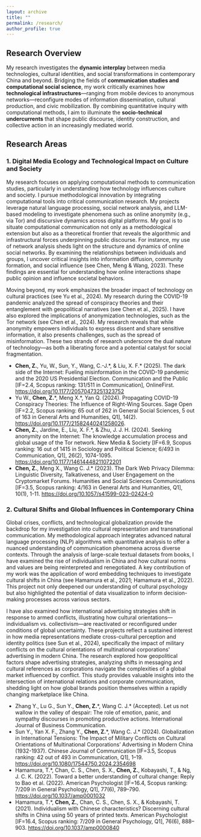 ```yaml
---
layout: archive
title: ""
permalink: /research/
author_profile: true
---
```


## Research Overview
My research investigates the **dynamic interplay** between media technologies, cultural identities, and social transformations in contemporary China and beyond. Bridging the fields of **communication studies and computational social science**, my work critically examines how **technological infrastructures**—ranging from mobile devices to anonymous networks—reconfigure modes of information dissemination, cultural production, and civic mobilization. By combining quantitative inquiry with computational methods, I aim to illuminate the **socio-technical undercurrents** that shape public discourse, identity construction, and collective action in an increasingly mediated world.

## Research Areas
### 1. Digital Media Ecology and Technological Impact on Culture and Society
My research focuses on applying computational methods to communication studies, particularly in understanding how technology influences culture and society. I pursue methodological innovation by integrating computational tools into critical communication research. My projects leverage natural language processing, social network analysis, and LLM-based modeling to investigate phenomena such as online anonymity (e.g., via Tor) and discursive dynamics across digital platforms. My goal is to situate computational communication not only as a methodological extension but also as a theoretical frontier that reveals the algorithmic and infrastructural forces underpinning public discourse. For instance, my use of network analysis sheds light on the structure and dynamics of online social networks. By examining the relationships between individuals and groups, I uncover critical insights into information diffusion, community formation, and social influence (see Chen, Meng & Wang, 2023). These findings are essential for understanding how online interactions shape public opinion and influence societal behaviors. 

Moving beyond, my work emphasizes the broader impact of technology on cultural practices (see Yu et al., 2024). My research during the COVID-19 pandemic analyzed the spread of conspiracy theories and their entanglement with geopolitical narratives (see Chen et al., 2025). I have also explored the implications of anonymization technologies, such as the Tor network (see Chen et al., 2024). My research reveals that while anonymity empowers individuals to express dissent and share sensitive information, it also presents challenges, such as the spread of misinformation. These two strands of research underscore the dual nature of technology—as both a liberating force and a potential catalyst for social fragmentation. 

- **Chen, Z.**, Yu, W., Sun, Y., Wang, C.-J.\*, & Liu, X. F.\* (2025). The dark side of the Internet: Fueling misinformation in the COVID-19 pandemic and the 2020 US Presidential Election. Communication and the Public [IF=2.4, Scopus ranking: 131/511  in Communication], OnlineFirst. https://doi.org/10.1177/20570473251323752
- Yu W., **Chen, Z.**\*, Meng X.\*, Yan Q. (2024). Propagating COVID-19 Conspiracy Theories: The Influence of Right-Wing Sources. Sage Open [IF=2.2, Scopus ranking: 65 out of 262 in General Social Sciences, 5 out of 163 in General Arts and Humanities, Q1], 14(2). https://doi.org/10.1177/21582440241258026. 
- **Chen, Z.**, Jardine, E., Liu, X. F.\*, & Zhu, J. J. H. (2024). Seeking anonymity on the Internet: The knowledge accumulation process and global usage of the Tor network. New Media & Society [IF=6.9, Scopus ranking: 16 out of 1415 in Sociology and Political Science; 6/493 in Communication, Q1], 26(2), 1074-1095. https://doi.org/10.1177/14614448211072201
- **Chen, Z.**, Meng X., Wang C. J.\* (2023). The Dark Web Privacy Dilemma: Linguistic Diversity, Talkativeness, and User Engagement on the Cryptomarket Forums. Humanities and Social Sciences Communications [IF=3.5, Scopus ranking: 4/163 in General Arts and Humanities, Q1], 10(1), 1-11. https://doi.org/10.1057/s41599-023-02424-0

### 2. Cultural Shifts and Global Influences in Contemporary China

Global crises, conflicts, and technological globalization provide the backdrop for my investigation into cultural representation and transnational communication. My methodological approach integrates advanced natural language processing (NLP) algorithms with quantitative analysis to offer a nuanced understanding of communication phenomena across diverse contexts. Through the analysis of large-scale textual datasets from books, I have examined the rise of individualism in China and how cultural norms and values are being reinterpreted and renegotiated. A key contribution of my work was the application of word embedding techniques to investigate cultural shifts in China (see Hamamura et al., 2021; Hamamura et al., 2022). This project not only deepened our understanding of cultural psychology but also highlighted the potential of data visualization to inform decision-making processes across various sectors.

I have also examined how international advertising strategies shift in response to armed conflicts, illustrating how cultural orientations—individualism vs. collectivism—are reactivated or reconfigured under conditions of global uncertainty. These projects reflect a sustained interest in how media representations mediate cross-cultural perception and identity politics (see Sun et al., 2024), specifically the impact of military conflicts on the cultural orientations of multinational corporations' advertising in modern China. The research explored how geopolitical factors shape advertising strategies, analyzing shifts in messaging and cultural references as corporations navigate the complexities of a global market influenced by conflict. This study provides valuable insights into the intersection of international relations and corporate communication, shedding light on how global brands position themselves within a rapidly changing marketplace like China.

- Zhang Y., Lu G., Sun Y., **Chen, Z.**\*, Wang C. J.\* (Accepted). Let us not wallow in the valley of despair: The role of emotion, panic, and sympathy discourses in promoting productive actions. International Journal of Business Communication. 
- Sun Y., Yan X. F., Zhang Y., **Chen, Z.**\*, Wang C. J.\* (2024). Globalization in International Tensions: The Impact of Military Conflicts on Cultural Orientations of Multinational Corporations’ Advertising in Modern China (1932-1937). Chinese Journal of Communication [IF=3.5, Scopus ranking: 42 out of 493 in Communication, Q1], 1–19. https://doi.org/10.1080/17544750.2024.2354698 
- Hamamura, T.\*, Chan, C. S., Chen, S. X., **Chen, Z.**, Kobayashi, T., & Ng, J. C. K. (2022). Toward a better understanding of cultural change: Reply to Bao et al. (2022). American Psychologist [IF=16.4, Scopus ranking: 7/209 in General Psychology, Q1], 77(6), 789–790. https://doi.org/10.1037/amp0001032
- Hamamura, T.\*, **Chen, Z.**, Chan, C. S., Chen, S. X., & Kobayashi, T. (2021). Individualism with Chinese characteristics? Discerning cultural shifts in China using 50 years of printed texts. American Psychologist [IF=16.4, Scopus ranking: 7/209 in General Psychology, Q1], 76(6), 888–903. https://doi.org/10.1037/amp0000840
